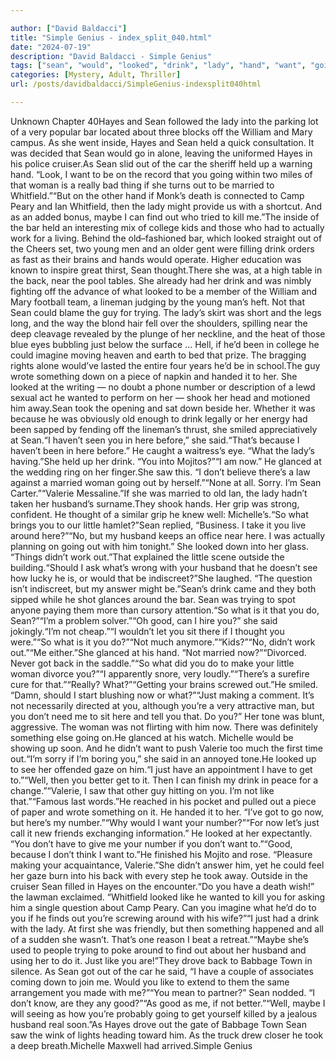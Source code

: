 ```yaml
---

author: ["David Baldacci"]
title: "Simple Genius - index_split_040.html"
date: "2024-07-19"
description: "David Baldacci - Simple Genius"
tags: ["sean", "would", "looked", "drink", "lady", "hand", "want", "going", "husband", "bar", "hayes", "held", "woman", "married", "back", "something", "around", "good", "like", "maybe", "find", "work", "near", "could", "guy"]
categories: [Mystery, Adult, Thriller]
url: /posts/davidbaldacci/SimpleGenius-indexsplit040html

---
```



Unknown
Chapter 40Hayes and Sean followed the lady into the parking lot of a very popular bar located about three blocks off the William and Mary campus. As she went inside, Hayes and Sean held a quick consultation. It was decided that Sean would go in alone, leaving the uniformed Hayes in his police cruiser.As Sean slid out of the car the sheriff held up a warning hand. “Look, I want to be on the record that you going within two miles of that woman is a really bad thing if she turns out to be married to Whitfield.”“But on the other hand if Monk’s death is connected to Camp Peary and Ian Whitfield, then the lady might provide us with a shortcut. And as an added bonus, maybe I can find out who tried to kill me.”The inside of the bar held an interesting mix of college kids and those who had to actually work for a living. Behind the old–fashioned bar, which looked straight out of the Cheers set, two young men and an older gent were filling drink orders as fast as their brains and hands would operate. Higher education was known to inspire great thirst, Sean thought.There she was, at a high table in the back, near the pool tables. She already had her drink and was nimbly fighting off the advance of what looked to be a member of the William and Mary football team, a lineman judging by the young man’s heft. Not that Sean could blame the guy for trying. The lady’s skirt was short and the legs long, and the way the blond hair fell over the shoulders, spilling near the deep cleavage revealed by the plunge of her neckline, and the heat of those blue eyes bubbling just below the surface … Hell, if he’d been in college he could imagine moving heaven and earth to bed that prize. The bragging rights alone would’ve lasted the entire four years he’d be in school.The guy wrote something down on a piece of napkin and handed it to her. She looked at the writing — no doubt a phone number or description of a lewd sexual act he wanted to perform on her — shook her head and motioned him away.Sean took the opening and sat down beside her. Whether it was because he was obviously old enough to drink legally or her energy had been sapped by fending off the lineman’s thrust, she smiled appreciatively at Sean.“I haven’t seen you in here before,” she said.“That’s because I haven’t been in here before.” He caught a waitress’s eye. “What the lady’s having.”She held up her drink. “You into Mojitos?”“I am now.” He glanced at the wedding ring on her finger.She saw this. “I don’t believe there’s a law against a married woman going out by herself.”“None at all. Sorry. I’m Sean Carter.”“Valerie Messaline.”If she was married to old Ian, the lady hadn’t taken her husband’s surname.They shook hands. Her grip was strong, confident. He thought of a similar grip he knew well: Michelle’s.“So what brings you to our little hamlet?”Sean replied, “Business. I take it you live around here?”“No, but my husband keeps an office near here. I was actually planning on going out with him tonight.” She looked down into her glass. “Things didn’t work out.”That explained the little scene outside the building.“Should I ask what’s wrong with your husband that he doesn’t see how lucky he is, or would that be indiscreet?”She laughed. “The question isn’t indiscreet, but my answer might be.”Sean’s drink came and they both sipped while he shot glances around the bar. Sean was trying to spot anyone paying them more than cursory attention.“So what is it that you do, Sean?”“I’m a problem solver.”“Oh good, can I hire you?” she said jokingly.“I’m not cheap.”“I wouldn’t let you sit there if I thought you were.”“So what is it you do?”“Not much anymore.”“Kids?”“No, didn’t work out.”“Me either.”She glanced at his hand. “Not married now?”“Divorced. Never got back in the saddle.”“So what did you do to make your little woman divorce you?”“I apparently snore, very loudly.”“There’s a surefire cure for that.”“Really? What?”“Getting your brains screwed out.”He smiled. “Damn, should I start blushing now or what?”“Just making a comment. It’s not necessarily directed at you, although you’re a very attractive man, but you don’t need me to sit here and tell you that. Do you?” Her tone was blunt, aggressive. The woman was not flirting with him now. There was definitely something else going on.He glanced at his watch. Michelle would be showing up soon. And he didn’t want to push Valerie too much the first time out.“I’m sorry if I’m boring you,” she said in an annoyed tone.He looked up to see her offended gaze on him.“I just have an appointment I have to get to.”“Well, then you better get to it. Then I can finish my drink in peace for a change.”“Valerie, I saw that other guy hitting on you. I’m not like that.”“Famous last words.”He reached in his pocket and pulled out a piece of paper and wrote something on it. He handed it to her. “I’ve got to go now, but here’s my number.”“Why would I want your number?”“For now let’s just call it new friends exchanging information.” He looked at her expectantly. “You don’t have to give me your number if you don’t want to.”“Good, because I don’t think I want to.”He finished his Mojito and rose. “Pleasure making your acquaintance, Valerie.”She didn’t answer him, yet he could feel her gaze burn into his back with every step he took away. Outside in the cruiser Sean filled in Hayes on the encounter.“Do you have a death wish!” the lawman exclaimed. “Whitfield looked like he wanted to kill you for asking him a single question about Camp Peary. Can you imagine what he’d do to you if he finds out you’re screwing around with his wife?”“I just had a drink with the lady. At first she was friendly, but then something happened and all of a sudden she wasn’t. That’s one reason I beat a retreat.”“Maybe she’s used to people trying to poke around to find out about her husband and using her to do it. Just like you are!”They drove back to Babbage Town in silence. As Sean got out of the car he said, “I have a couple of associates coming down to join me. Would you like to extend to them the same arrangement you made with me?”“You mean to partner?” Sean nodded. “I don’t know, are they any good?”“As good as me, if not better.”“Well, maybe I will seeing as how you’re probably going to get yourself killed by a jealous husband real soon.”As Hayes drove out the gate of Babbage Town Sean saw the wink of lights heading toward him. As the truck drew closer he took a deep breath.Michelle Maxwell had arrived.Simple Genius
